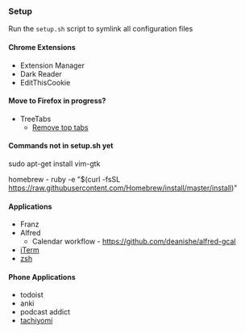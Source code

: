 ### Setup
Run the `setup.sh` script to symlink all configuration files

#### Chrome Extensions
* Extension Manager
* Dark Reader
* EditThisCookie

#### Move to Firefox in progress?
* TreeTabs
    * [Remove top tabs](https://medium.com/@Aenon/firefox-hide-native-tabs-and-titlebar-f0b00bdbb88b)

#### Commands not in setup.sh yet
sudo apt-get install vim-gtk

homebrew - ruby -e "$(curl -fsSL https://raw.githubusercontent.com/Homebrew/install/master/install)"

#### Applications
* Franz
* Alfred
    * Calendar workflow - https://github.com/deanishe/alfred-gcal
* [iTerm](https://www.iterm2.com/)
* [zsh](https://github.com/robbyrussell/oh-my-zsh)

#### Phone Applications
* todoist
* anki
* podcast addict
* [tachiyomi](https://github.com/inorichi/tachiyomi)
